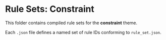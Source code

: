 # Rule Sets: Constraint

This folder contains compiled rule sets for the **constraint** theme.

Each `.json` file defines a named set of rule IDs conforming to `rule_set.json`.
